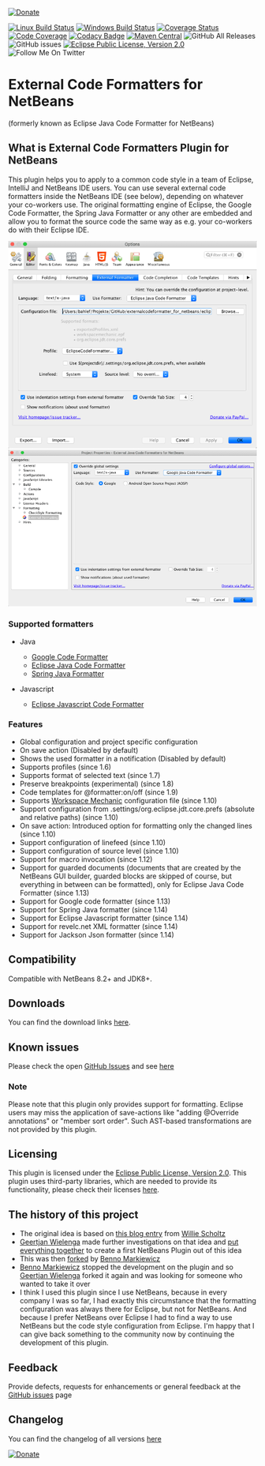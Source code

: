 [![Donate](https://www.paypalobjects.com/en_US/i/btn/btn_donate_SM.gif)](https://www.paypal.com/cgi-bin/webscr?cmd=_s-xclick&hosted_button_id=926F5XBCTK2LQ&source=url)

[![Linux Build Status](https://travis-ci.com/funfried/externalcodeformatter_for_netbeans.svg?branch=master)](https://travis-ci.com/funfried/externalcodeformatter_for_netbeans)
[![Windows Build Status](https://ci.appveyor.com/api/projects/status/kva6pnb5se94t1wu?svg=true)](https://ci.appveyor.com/project/funfried/externalcodeformatter-for-netbeans)
[![Coverage Status](https://coveralls.io/repos/github/funfried/externalcodeformatter_for_netbeans/badge.svg?branch=master)](https://coveralls.io/github/funfried/externalcodeformatter_for_netbeans?branch=master)
[![Code Coverage](https://codecov.io/gh/funfried/externalcodeformatter_for_netbeans/branch/master/graph/badge.svg)](https://codecov.io/gh/funfried/externalcodeformatter_for_netbeans)
[![Codacy Badge](https://api.codacy.com/project/badge/Grade/7d825731274a4f4783e4203eb7cbf811)](https://www.codacy.com/manual/funfried/externalcodeformatter_for_netbeans?utm_source=github.com&amp;utm_medium=referral&amp;utm_content=funfried/externalcodeformatter_for_netbeans&amp;utm_campaign=Badge_Grade)
[![Maven Central](https://maven-badges.herokuapp.com/maven-central/de.funfried.netbeans.plugins/externalcodeformatter/badge.svg)](https://maven-badges.herokuapp.com/maven-central/de.funfried.netbeans.plugins/externalcodeformatter/)
![GitHub All Releases](https://img.shields.io/github/downloads/funfried/externalcodeformatter_for_netbeans/total)
![GitHub issues](https://img.shields.io/github/issues/funfried/externalcodeformatter_for_netbeans)
[![Eclipse Public License, Version 2.0](https://img.shields.io/badge/license-EPL%20v2.0-green)](http://funfried.github.io/externalcodeformatter_for_netbeans/licenses.html)
![Follow Me On Twitter](https://img.shields.io/twitter/follow/funfried84?style=social)

External Code Formatters for NetBeans
=====================================
(formerly known as Eclipse Java Code Formatter for NetBeans)

What is External Code Formatters Plugin for NetBeans
----------------------------------------------------
This plugin helps you to apply to a common code style in a team of Eclipse,
IntelliJ and NetBeans IDE users. You can use several external code formatters
inside the NetBeans IDE (see below), depending on whatever your co-workers use.
The original formatting engine of Eclipse, the Google Code Formatter, the Spring
Java Formatter or any other are embedded and allow you to format the source code
the same way as e.g. your co-workers do with their Eclipse IDE.

![Global settings](/src/site/resources/imgs/global.png)
![Project settings](/src/site/resources/imgs/project.png)

### Supported formatters
*   Java
    * [Google Code Formatter](https://github.com/google/google-java-format)
    * [Eclipse Java Code Formatter](https://help.eclipse.org/kepler/index.jsp?topic=%2Forg.eclipse.jdt.doc.isv%2Fguide%2Fjdt_api_codeformatter.htm)
    * [Spring Java Formatter](https://github.com/spring-io/spring-javaformat)

*   Javascript
    * [Eclipse Javascript Code Formatter](https://help.eclipse.org/2019-12/index.jsp?topic=%2Forg.eclipse.wst.jsdt.doc%2Fstarted%2Foverview.html&cp%3D52_0)

### Features
*   Global configuration and project specific configuration
*   On save action (Disabled by default)
*   Shows the used formatter in a notification (Disabled by default)
*   Supports profiles (since 1.6)
*   Supports format of selected text (since 1.7)
*   Preserve breakpoints (experimental) (since 1.8)
*   Code templates for @formatter:on/off (since 1.9)
*   Supports [Workspace Mechanic](https://code.google.com/a/eclipselabs.org/p/workspacemechanic/) configuration file (since 1.10)
*   Support configuration from .settings/org.eclipse.jdt.core.prefs (absolute and relative paths) (since 1.10)
*   On save action: Introduced option for formatting only the changed lines (since 1.10)
*   Support configuration of linefeed (since 1.10)
*   Support configuration of source level (since 1.10)
*   Support for macro invocation (since 1.12)
*   Support for guarded documents (documents that are created by the NetBeans GUI builder, guarded blocks are skipped of course, but everything in between can be formatted), only for Eclipse Java Code Formatter (since 1.13)
*   Support for Google code formatter (since 1.13)
*   Support for Spring Java formatter (since 1.14)
*   Support for Eclipse Javascript formatter (since 1.14)
*   Support for revelc.net XML formatter (since 1.14)
*   Support for Jackson Json formatter (since 1.14)

Compatibility
-------------
Compatible with NetBeans 8.2+ and JDK8+.

Downloads
---------
You can find the download links [here](http://funfried.github.io/externalcodeformatter_for_netbeans/downloads.html).

Known issues
------------
Please check the open [GitHub Issues](/../../issues) and see [here](http://funfried.github.io/externalcodeformatter_for_netbeans/known_issues.html)

### Note
Please note that this plugin only provides support for formatting. Eclipse users may miss the application of save-actions like "adding @Override annotations" or "member sort order". Such AST-based transformations are not provided by this plugin.

Licensing
---------
This plugin is licensed under the [Eclipse Public License, Version 2.0](http://funfried.github.io/externalcodeformatter_for_netbeans/licenses.html).
This plugin uses third-party libraries, which are needed to provide its functionality, please check their licenses [here](https://funfried.github.io/externalcodeformatter_for_netbeans/dependencies.html).

The history of this project
---------------------------
*   The original idea is based on [this blog entry](http://epochcoder.blogspot.com/2013/08/import-eclipse-formatter-into-netbeans.html) from [Willie Scholtz](https://github.com/epochcoder)
*   [Geertjan Wielenga](https://github.com/geertjanw) made further investigations on that idea and [put everything together](https://blogs.oracle.com/geertjan/entry/eclipse_formatter_for_netbeans_ide) to create a first NetBeans Plugin out of this idea
*   This was then [forked](https://github.com/markiewb/eclipsecodeformatter_for_netbeans/) by [Benno Markiewicz](https://github.com/markiewb)
*   [Benno Markiewicz](https://github.com/markiewb) stopped the development on the plugin and so [Geertjan Wielenga](https://github.com/geertjanw) forked it again and was looking for someone who wanted to take it over
*   I think I used this plugin since I use NetBeans, because in every company I was so far, I had exactly this circumstance that the formatting configuration was always there for Eclipse, but not for NetBeans. And because I prefer NetBeans over Eclipse I had to find a way to use NetBeans but the code style configuration from Eclipse. I'm happy that I can give back something to the community now by continuing the development of this plugin.

Feedback
--------
Provide defects, requests for enhancements or general feedback at the [GitHub issues](/../../issues) page

Changelog
---------
You can find the changelog of all versions [here](http://funfried.github.io/externalcodeformatter_for_netbeans/changes-report.html)

[![Donate](https://www.paypalobjects.com/en_US/i/btn/btn_donate_SM.gif)](https://www.paypal.com/cgi-bin/webscr?cmd=_s-xclick&hosted_button_id=926F5XBCTK2LQ&source=url)
